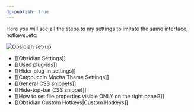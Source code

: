 ```yaml
---
dg-publish: true
---
```

Here you will see all the steps to my settings to imitate the same interface, hotkeys..etc.

![Obsidian set-up](https://i.imgur.com/yNf3Fs8.png)

- [[Obsidian Settings]]
- [[Used plug-ins]]
- [[Hider plug-in settings]]
- [[Catppuccin Mocha Theme Settings]]
- [[General CSS snippets]]
- [[Hide-top-bar CSS snippet]]
- [[How to set file properties visible ONLY on the right panel?]]
- [[Obsidian Custom Hotkeys|Custom Hotkeys]]